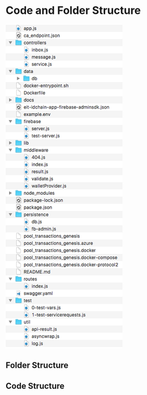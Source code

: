 # Code and Folder Structure

![IDC_CA Folder Structure](./IDC_Folder_Structure.png)

## Folder Structure

## Code Structure

